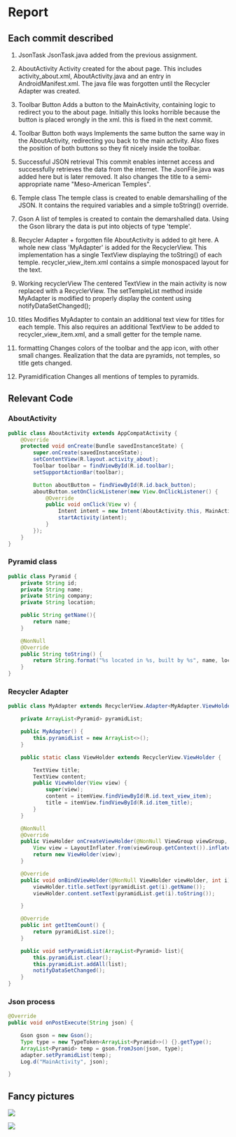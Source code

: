 
# Report

## Each commit described

1. JsonTask
JsonTask.java added from the previous assignment. 

2. AboutActivity
Activity created for the about page. This includes activity_about.xml, AboutActivity.java and an entry in AndroidManifest.xml.
The java file was forgotten until the Recycler Adapter was created. 

3. Toolbar Button
Adds a button to the MainActivity, containing logic to redirect you to the about page.
Initially this looks horrible because the button is placed wrongly in the xml. this is fixed in the next commit.

4. Toolbar Button both ways
Implements the same button the same way in the AboutActivity, redirecting you back to the main activity.
Also fixes the position of both buttons so they fit nicely inside the toolbar. 

5. Successful JSON retrieval
This commit enables internet access and successfully retrieves the data from the internet. 
The JsonFile.java was added here but is later removed. 
It also changes the title to a semi-appropriate name "Meso-American Temples".

6. Temple class
The temple class is created to enable demarshalling of the JSON. It contains the required variables and a simple toString() override. 

7. Gson
A list of temples is created to contain the demarshalled data. Using the Gson library the data is put into objects of type 'temple'. 

8. Recycler Adapter + forgotten file
AboutActivity is added to git here. 
A whole new class 'MyAdapter' is added for the RecyclerView. This implementation has a single TextView displaying the toString() of each temple. 
recycler_view_item.xml contains a simple monospaced layout for the text. 

9. Working recyclerView
The centered TextView in the main activity is now replaced with a RecyclerView. 
The setTempleList method inside MyAdapter is modified to properly display the content using notifyDataSetChanged();

10.  titles
Modifies MyAdapter to contain an additional text view for titles for each temple. 
This also requires an additional TextView to be added to recycler_view_item.xml, and a small getter for the temple name.

11. formatting
Changes colors of the toolbar and the app icon, with other small changes.
Realization that the data are pyramids, not temples, so title gets changed.

12. Pyramidification
Changes all mentions of temples to pyramids. 

## Relevant Code 

### AboutActivity
```java
public class AboutActivity extends AppCompatActivity {
    @Override
    protected void onCreate(Bundle savedInstanceState) {
        super.onCreate(savedInstanceState);
        setContentView(R.layout.activity_about);
        Toolbar toolbar = findViewById(R.id.toolbar);
        setSupportActionBar(toolbar);

        Button aboutButton = findViewById(R.id.back_button);
        aboutButton.setOnClickListener(new View.OnClickListener() {
            @Override
            public void onClick(View v) {
                Intent intent = new Intent(AboutActivity.this, MainActivity.class);
                startActivity(intent);
            }
        });
    }
}
```
### Pyramid class
```java
public class Pyramid {
    private String id;
    private String name;
    private String company;
    private String location;

    public String getName(){
        return name;
    }

    @NonNull
    @Override
    public String toString() {
        return String.format("%s located in %s, built by %s", name, location, company);
    }
}

```
### Recycler Adapter
```java
public class MyAdapter extends RecyclerView.Adapter<MyAdapter.ViewHolder> {

    private ArrayList<Pyramid> pyramidList;

    public MyAdapter() {
        this.pyramidList = new ArrayList<>();
    }

    public static class ViewHolder extends RecyclerView.ViewHolder {

        TextView title;
        TextView content;
        public ViewHolder(View view) {
            super(view);
            content = itemView.findViewById(R.id.text_view_item);
            title = itemView.findViewById(R.id.item_title);
        }
    }

    @NonNull
    @Override
    public ViewHolder onCreateViewHolder(@NonNull ViewGroup viewGroup, int i) {
        View view = LayoutInflater.from(viewGroup.getContext()).inflate(R.layout.recycler_view_item, viewGroup, false);
        return new ViewHolder(view);
    }

    @Override
    public void onBindViewHolder(@NonNull ViewHolder viewHolder, int i) {
        viewHolder.title.setText(pyramidList.get(i).getName());
        viewHolder.content.setText(pyramidList.get(i).toString());

    }

    @Override
    public int getItemCount() {
        return pyramidList.size();
    }

    public void setPyramidList(ArrayList<Pyramid> list){
        this.pyramidList.clear();
        this.pyramidList.addAll(list);
        notifyDataSetChanged();
    }
}
```
### Json process
``` java
@Override
public void onPostExecute(String json) {

    Gson gson = new Gson();
    Type type = new TypeToken<ArrayList<Pyramid>>() {}.getType();
    ArrayList<Pyramid> temp = gson.fromJson(json, type);
    adapter.setPyramidList(temp);
    Log.d("MainActivity", json);

}
```

## Fancy pictures

![](main.png) 

![](about.png) 




